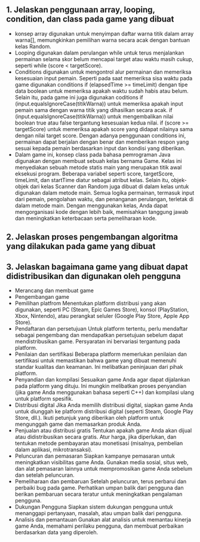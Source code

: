 ## 1. Jelaskan penggunaan array, looping, condition, dan class pada game yang dibuat
- konsep array digunakan untuk menyimpan daftar warna titik dalam array warna[], memungkinkan pemilihan warna secara acak dengan bantuan kelas Random.
- Looping digunakan dalam perulangan while untuk terus menjalankan permainan selama skor belum mencapai target atau waktu masih cukup, seperti while (score < targetScore).
- Conditions digunakan untuk mengontrol alur permainan dan memeriksa kesesuaian input pemain. Seperti pada saat memeriksa sisa waktu pada game digunakan conditions if (elapsedTime >= timeLimit) dengan tipe data boolean untuk memeriksa apakah waktu sudah habis atau belum. Selain itu, pada game ini juga digunakan coditions if (input.equalsIgnoreCase(titikWarna)) untuk memeriksa apakah input pemain sama dengan warna titik yang dihasilkan secara acak. if (input.equalsIgnoreCase(titikWarna)) untuk mengembalikan nilai boolean true atau false tergantung kesesuaian kedua nilai.  if (score >= targetScore) untuk memeriksa apakah score yang didapat nilainya sama dengan nilai target score. Dengan adanya penggunaan conditions ini, permainan dapat berjalan dengan benar dan memberikan respon yang sesuai kepada pemain berdasarkan input dan kondisi yang diberikan.
- Dalam game ini, konsep class pada bahasa pemrograman Java digunakan dengan membuat sebuah kelas bernama Game. Kelas ini menyediakan sebuah metode statis main yang merupakan titik awal eksekusi program. Beberapa variabel seperti score, targetScore, timeLimit, dan startTime diatur sebagai atribut kelas. Selain itu, objek-objek dari kelas Scanner dan Random juga dibuat di dalam kelas untuk digunakan dalam metode main. Semua logika permainan, termasuk input dari pemain, pengolahan waktu, dan penanganan perulangan, terletak di dalam metode main. Dengan menggunakan kelas, Anda dapat mengorganisasi kode dengan lebih baik, memisahkan tanggung jawab dan meningkatkan keterbacaan serta pemeliharaan kode.
## 2. Jelaskan proses pengembangan algoritma yang dilakukan pada game yang dibuat
## 3. Jelaskan bagaimana game yang dibuat dapat didistribusikan dan digunakan oleh pengguna
- Merancang dan membuat game
- Pengembangan game
- Pemilihan platfrom
  Menentukan platform distribusi yang akan digunakan, seperti PC (Steam, Epic Games Store), konsol (PlayStation, Xbox, Nintendo), atau perangkat seluler (Google Play Store, Apple App Store).
- Pendaftaran dan persetujuan
  Untuk platform tertentu, perlu mendaftar sebagai pengembang dan mendapatkan persetujuan sebelum dapat mendistribusikan game. Persyaratan ini bervariasi tergantung pada platform.
- Penilaian dan sertifikasi
  Beberapa platform memerlukan penilaian dan sertifikasi untuk memastikan bahwa game yang dibuat memenuhi standar kualitas dan keamanan. Ini melibatkan peninjauan dari pihak platform.
- Penyandian dan kompilasi
  Sesuaikan game Anda agar dapat dijalankan pada platform yang dituju. Ini mungkin melibatkan proses penyandian (jika game Anda menggunakan bahasa seperti C++) dan kompilasi ulang untuk platform spesifik.
- Distribusi digital
  Jika Anda memilih distribusi digital, siapkan game Anda untuk diunggah ke platform distribusi digital (seperti Steam, Google Play Store, dll.).
Ikuti petunjuk yang diberikan oleh platform untuk mengunggah game dan memasarkan produk Anda.
- Penjualan atau distribusi gratis
  Tentukan apakah game Anda akan dijual atau didistribusikan secara gratis. Atur harga, jika diperlukan, dan tentukan metode pembayaran atau monetisasi (misalnya, pembelian dalam aplikasi, mikrotransaksi).
- Peluncuran dan pemasaran
  Siapkan kampanye pemasaran untuk meningkatkan visibilitas game Anda. Gunakan media sosial, situs web, dan alat pemasaran lainnya untuk mempromosikan game Anda sebelum dan setelah peluncuran.
- Pemeliharaan dan pembaruan
  Setelah peluncuran, terus perbarui dan perbaiki bug pada game. Perhatikan umpan balik dari pengguna dan berikan pembaruan secara teratur untuk meningkatkan pengalaman pengguna.
- Dukungan Pengguna
  Siapkan sistem dukungan pengguna untuk menanggapi pertanyaan, masalah, atau umpan balik dari pengguna.
- Analisis dan pemantauan
  Gunakan alat analisis untuk memantau kinerja game Anda, memahami perilaku pengguna, dan membuat perbaikan berdasarkan data yang diperoleh.

